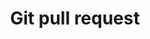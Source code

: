---
title: Git pull request
tags: ["git", "pull", "request", "version-control", "source-code", "repository", "codebase", "development"]
icon: git-pull-request
svg: '<svg xmlns="http://www.w3.org/2000/svg" width="24" height="24" fill="none" viewBox="0 0 24 24" stroke-width="1.5" stroke-linecap="round" stroke-linejoin="round" stroke="currentColor"><path d="M6 9a3 3 0 1 0 0-6 3 3 0 0 0 0 6m12 12a3 3 0 1 0 0-6 3 3 0 0 0 0 6M6 9v12m12-6V7.5a2 2 0 0 0-2-2h-2.5"/><path d="M14.5 8 12 5.5 14.5 3"/></svg>'
---